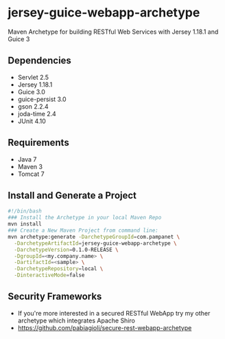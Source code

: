 jersey-guice-webapp-archetype
================================

Maven Archetype for building RESTful Web Services with Jersey 1.18.1 and Guice 3

Dependencies
------------
- Servlet 2.5
- Jersey 1.18.1
- Guice 3.0
- guice-persist 3.0
- gson 2.2.4
- joda-time 2.4
- JUnit 4.10

Requirements
------------
- Java 7
- Maven 3
- Tomcat 7

Install and Generate a Project
-------------------------------
```bash
#!/bin/bash
### Install the Archetype in your local Maven Repo 
mvn install
### Create a New Maven Project from command line:
mvn archetype:generate -DarchetypeGroupId=com.pampanet \
  -DarchetypeArtifactId=jersey-guice-webapp-archetype \
  -DarchetypeVersion=0.1.0-RELEASE \
  -DgroupId=<my.company.name> \
  -DartifactId=<sample> \
  -DarchetypeRepository=local \
  -DinteractiveMode=false
```

Security Frameworks
--------------------
- If you're more interested in a secured RESTful WebApp try my other archetype which integrates Apache Shiro
- https://github.com/pabiagioli/secure-rest-webapp-archetype